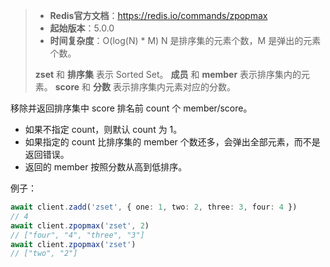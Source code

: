 > - **Redis官方文档**：https://redis.io/commands/zpopmax
> - **起始版本**：5.0.0
> - **时间复杂度**：O(log(N) * M) N 是排序集的元素个数，M 是弹出的元素个数。
>
> **zset** 和 **排序集** 表示 Sorted Set。
> **成员** 和 **member** 表示排序集内的元素。
> **score** 和 **分数** 表示排序集内元素对应的分数。

移除并返回排序集中 score 排名前 count 个 member/score。

- 如果不指定 count，则默认 count 为 1。
- 如果指定的 count 比排序集的 member 个数还多，会弹出全部元素，而不是返回错误。
- 返回的 member 按照分数从高到低排序。

例子：

```typescript
await client.zadd('zset', { one: 1, two: 2, three: 3, four: 4 })
// 4
await client.zpopmax('zset', 2)
// ["four", "4", "three", "3"]
await client.zpopmax('zset')
// ["two", "2"]
```
